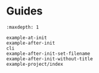 # Guides

```{toctree}
:maxdepth: 1

example-at-init
example-after-init
cli
example-after-init-set-filename
example-after-init-without-title
example-project/index
```
